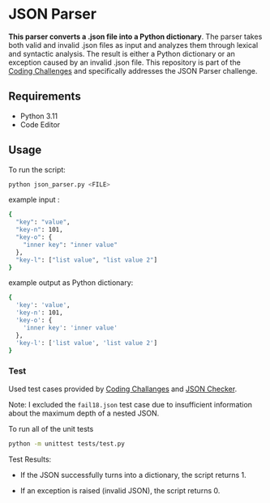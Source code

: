 # JSON Parser

<b>This parser converts a .json file into a Python dictionary</b>. The parser takes both valid and invalid .json files as input and analyzes them through lexical and syntactic analysis. The result is either a Python dictionary or an exception caused by an invalid .json file. This repository is part of the [Coding Challenges](https://codingchallenges.fyi/) and specifically addresses the JSON Parser challenge.

## Requirements

* Python 3.11
* Code Editor

## Usage

To run the script:

```bash
python json_parser.py <FILE>
```

example input :
```bash
{
  "key": "value",
  "key-n": 101,
  "key-o": {
    "inner key": "inner value"
  },
  "key-l": ["list value", "list value 2"]
}
```

example output as Python dictionary:
```bash
{
  'key': 'value',
  'key-n': 101,
  'key-o': {
    'inner key': 'inner value'
  },
  'key-l': ['list value', 'list value 2']
}
```


### Test
Used test cases provided by [Coding Challanges](https://codingchallenges.fyi/) and [JSON Checker](http://www.json.org/JSON_checker/).

Note: I excluded the `fail18.json` test case due to insufficient information about the maximum depth of a nested JSON.

To run all of the unit tests
```bash
python -m unittest tests/test.py
```

Test Results:

* If the JSON successfully turns into a dictionary, the script returns 1.

* If an exception is raised (invalid JSON), the script returns 0.
